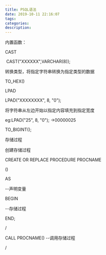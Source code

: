 ```yaml
---
title: PSQL语法
date: 2019-10-11 22:16:07
tags:
categories:
description:
---
```


内置函数：

CAST

​	CAST("XXXXXX",VARCHAR(8));

转换类型，将指定字符串转换为指定类型的数据

TO_HEX()



LPAD

LPAD("XXXXXXXX", 8, "0");

将字符串从左边开始以指定内容填充到指定宽度

eg:LPAD("25", 8, "0");	->00000025

TO_BIGINT();

存储过程



创建存储过程

CREATE OR REPLACE PROCEDURE PROCNAME

()

AS

--声明变量

BEGIN

--存储过程

END;

/

CALL PROCNAME()	--调用存储过程

/
